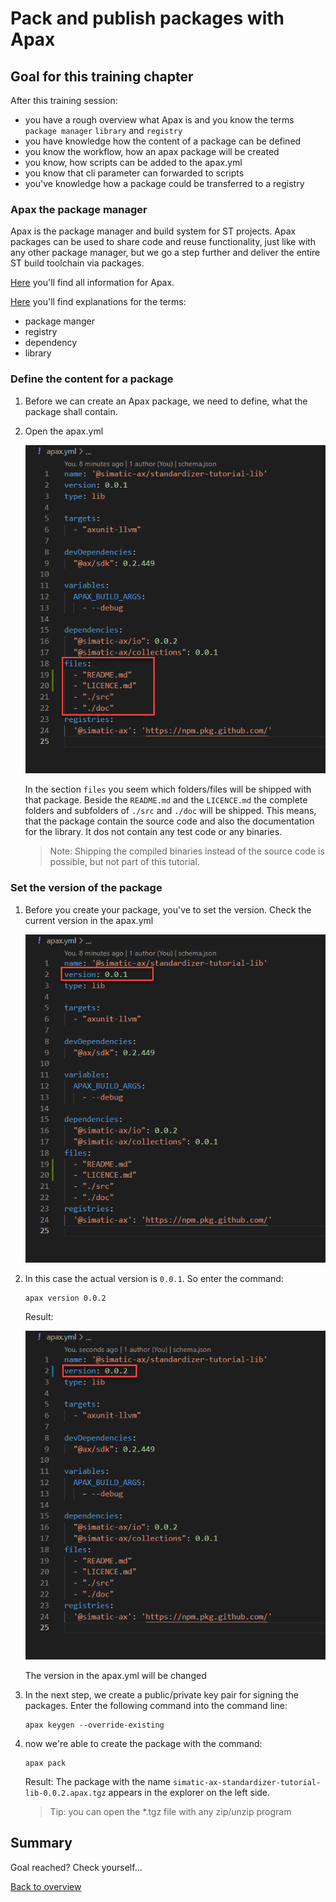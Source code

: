 # Pack and publish packages with Apax

## Goal for this training chapter

After this training session:

- you have a rough overview what Apax is and you know the terms `package manager` `library` and `registry`
- you have knowledge how the content of a package can be defined
- you know the workflow, how an apax package will be created
- you know, how scripts can be added to the apax.yml
- you know that cli parameter can forwarded to scripts
- you've knowledge how a package could be transferred to a registry

### Apax the package manager

Apax is the package manager and build system for ST projects. Apax packages can be used to share code and reuse functionality, just like with any other package manager, but we go a step further and deliver the entire ST build toolchain via packages.

[Here](https://console.prod.ax.siemens.cloud/docs/apax) you'll find all information for Apax.

[Here](https://console.prod.ax.siemens.cloud/docs/apax#glossary) you'll find explanations for the terms:

- package manger
- registry
- dependency
- library

### Define the content for a package

1. Before we can create an Apax package, we need to define, what the package shall contain.

1. Open the apax.yml

    ![debug](./doc/images/../../images/apax_files.png)

    In the section `files` you seem which folders/files will be shipped with that package.
    Beside the `README.md` and the `LICENCE.md` the complete folders and subfolders of `./src` and `./doc` will be shipped.
    This means, that the package contain the source code and also the documentation for the library. It dos not contain any test code or any binaries.

    >Note: Shipping the compiled binaries instead of the source code is possible, but not part of this tutorial.

### Set the version of the package

1. Before you create your package, you've to set the version. Check the current version in the apax.yml

     ![debug](./doc/images/../../images/apax_version.png)

1. In this case the actual version is `0.0.1`. So enter the command:

    ```cli
    apax version 0.0.2
    ```

    Result:

    ![debug](./doc/images/../../images/apax_newversion.png)

    The version in the apax.yml will be changed

1. In the next step, we create a public/private key pair for signing the packages. Enter the following command into the command line:

    ```cli
    apax keygen --override-existing
    ```

1. now we're able to create the package with the command:

    ```cli
    apax pack
    ```

    Result: The package with the name `simatic-ax-standardizer-tutorial-lib-0.0.2.apax.tgz` appears in the explorer on the left side.

    >Tip: you can open the *.tgz file with any zip/unzip program

### 

## Summary

Goal reached? Check yourself...

[Back to overview](./../README.md)